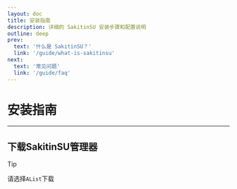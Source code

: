 ```yaml
---
layout: doc
title: 安装指南
description: 详细的 SakitinSU 安装步骤和配置说明
outline: deep
prev:
  text: '什么是 SakitinSU？'
  link: '/guide/what-is-sakitinsu'
next:
  text: '常见问题'
  link: '/guide/faq'
---
```


# 安装指南

---

## 下载SakitinSU管理器 <Badge type="warning" text="V1.0.0" />

> [!TIP]
> 请选择`AList`下载

<LinkGrid>
  <SakuraLinkCard
    title="GitCode"
    icon="/public/linkcard/GitCode.svg"
    href="https://gitcode.com"
  />
  <SakuraLinkCard
    title="GitHub"
    icon="/public/linkcard/Github.svg"
    href="https://github.com"
  />
  <SakuraLinkCard
    title="Alist"
    icon="/linkcard/alist.svg"
    href="https://pan.linso.top/d/Ubuntu/SSU/SSU-1.0.0-universal.APK"
  />
</LinkGrid>